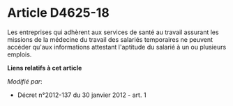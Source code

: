 # Article D4625-18

Les entreprises qui adhèrent aux services de santé au travail assurant les  missions de la médecine du travail des salariés
temporaires ne peuvent accéder  qu'aux informations attestant l'aptitude du salarié à un ou plusieurs emplois.

**Liens relatifs à cet article**

_Modifié par_:

  - Décret n°2012-137 du 30 janvier 2012 - art. 1
